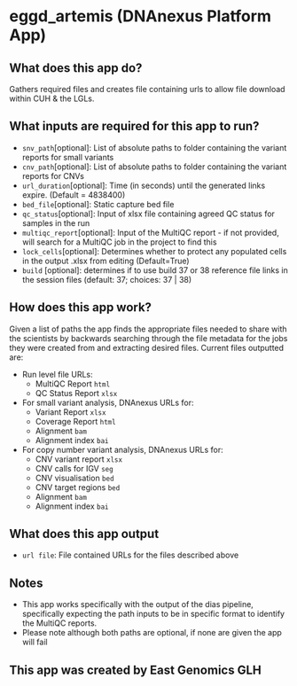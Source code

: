 <!-- dx-header -->
# eggd_artemis (DNAnexus Platform App)


## What does this app do?

Gathers required files and creates file containing urls to allow file download within CUH & the LGLs.

## What inputs are required for this app to run?
* `snv_path`[optional]: List of absolute paths to folder containing the variant reports for small variants
* `cnv_path`[optional]: List of absolute paths to folder containing the variant reports for CNVs
* `url_duration`[optional]: Time (in seconds) until the generated links expire. (Default = 4838400)
* `bed_file`[optional]: Static capture bed file
* `qc_status`[optional]: Input of xlsx file containing agreed QC status for samples in the run
* `multiqc_report`[optional]: Input of the MultiQC report - if not provided, will search for a MultiQC job in the project to find this
* `lock_cells`[optional]: Determines whether to protect any populated cells in the output .xlsx from editing (Default=True)
* `build` [optional]: determines if to use build 37 or 38 reference file links in the session files (default: 37; choices: 37 | 38)

## How does this app work?

Given a list of paths the app finds the appropriate files needed to share with the scientists by backwards searching through the file metadata for the jobs they were created from and extracting desired files. Current files outputted are:
* Run level file URLs:
  * MultiQC Report `html`
  * QC Status Report `xlsx`
* For small variant analysis, DNAnexus URLs for:
  * Variant Report `xlsx`
  * Coverage Report `html`
  * Alignment `bam`
  * Alignment index `bai`
* For copy number variant analysis, DNAnexus URLs for:
  * CNV variant report `xlsx`
  * CNV calls for IGV `seg`
  * CNV visualisation `bed`
  * CNV target regions `bed`
  * Alignment `bam`
  * Alignment index `bai`

## What does this app output
* `url file`: File contained URLs for the files described above

## Notes
* This app works specifically with the output of the dias pipeline, specifically expecting the path inputs to be in specific format to identify the MultiQC reports.
* Please note although both paths are optional, if none are given the app will fail

## This app was created by East Genomics GLH
